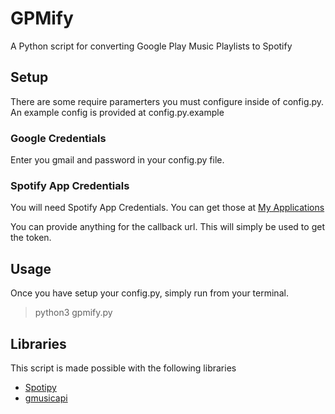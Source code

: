 # GPMify
A Python script for converting Google Play Music Playlists to Spotify
## Setup
There are some require paramerters you must configure inside of config.py. An example config is provided at config.py.example
### Google Credentials
Enter you gmail and password in your config.py file.
### Spotify App Credentials
You will need Spotify App Credentials. You can get those at [My Applications](https://developer.spotify.com/my-applications/#!/applications)

You can provide anything for the callback url. This will simply be used to get the token.

## Usage
Once you have setup your config.py, simply run from your terminal.
> python3 gpmify.py

## Libraries
This script is made possible with the following libraries
* [Spotipy](https://github.com/plamere/spotipy)
* [gmusicapi](https://github.com/simon-weber/gmusicapi)